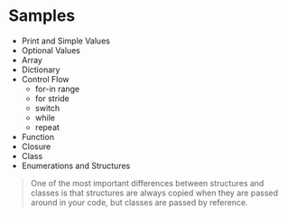# Samples

- Print and Simple Values
- Optional Values
- Array
- Dictionary
- Control Flow
  - for-in range
  - for stride
  - switch
  - while
  - repeat
- Function
- Closure
- Class
- Enumerations and Structures

> One of the most important differences between structures and classes is that structures are always copied when they are passed around in your code, but classes are passed by reference.
